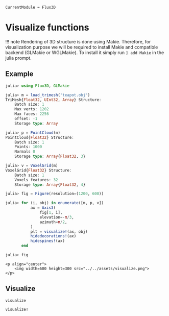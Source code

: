 ```@meta
CurrentModule = Flux3D
```

# Visualize functions

!!! note
    Rendering of 3D structure is done using Makie. Therefore, for visualization purpose we will be required to install Makie and compatible backend (GLMakie or WGLMakie). To install it simply run `] add Makie` in the julia prompt.

## Example

```julia
julia> using Flux3D, GLMakie

julia> m = load_trimesh("teapot.obj")
TriMesh{Float32, UInt32, Array} Structure:
    Batch size: 1
    Max verts: 1202
    Max faces: 2256
    offset: -1
    Storage type: Array

julia> p = PointCloud(m)
PointCloud{Float32} Structure:
    Batch size: 1
    Points: 1000
    Normals 0
    Storage type: Array{Float32, 3}

julia> v = VoxelGrid(m)
VoxelGrid{Float32} Structure:
    Batch size: 1
    Voxels features: 32
    Storage type: Array{Float32, 4}

julia> fig = Figure(resolution=(1200, 600))

julia> for (i, obj) in enumerate([m, p, v])
           ax = Axis3(
               fig[1, i],
               elevation=-π/3,
               azimuth=π/2,
           )
           plt = visualize!(ax, obj)
           hidedecorations!(ax)
           hidespines!(ax)
       end

julia> fig
```

```@raw html
<p align="center">
    <img width=600 height=300 src="../../assets/visualize.png">
</p>
```

## Visualize

```@docs
visualize
```

```@docs
visualize!
```
